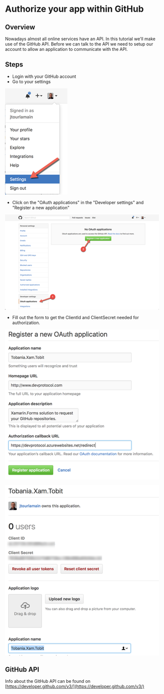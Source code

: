 # Authorize your app within GitHub

## Overview

Nowadays almost all online services have an API. In this tutorial we'll make use of the GitHub API.
Before we can talk to the API we need to setup our account to allow an application to communicate with the API.

## Steps
- Login with your GitHub account
- Go to your settings

![GitHub Settings](art/github_settings.png)

- Click on the "OAuth applications" in the "Developer settings" and "Register a new application"

![Register new app](art/github_oauthapplications.png)

- Fill out the form to get the ClientId and ClientSecret needed for authorization.

![Register your app](art/github_registerApp.png) 

![Registered app](art/github_registeredApp.png)

## GitHub API
Info about the GitHub API can be found on [https://developer.github.com/v3/](https://developer.github.com/v3/)
